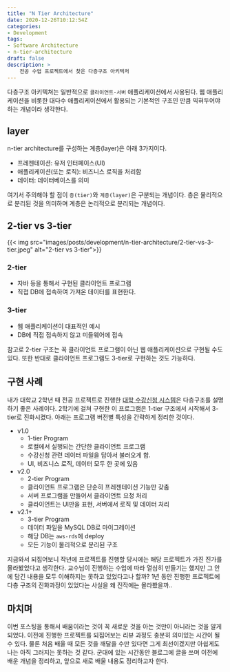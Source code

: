 ```yaml
---
title: "N Tier Architecture"
date: 2020-12-26T10:12:54Z
categories:
- Development
tags:
- Software Architecture
- n-tier-architecture
draft: false
description: >
    전공 수업 프로젝트에서 찾은 다층구조 아키텍처
---
```


다층구조 아키텍쳐는 일반적으로 `클라이언트-서버` 애플리케이션에서 사용된다. 웹 애플리케이션을 비롯한 대다수 애플리케이션에서 활용되는 기본적인 구조인 만큼 익혀두어야 하는 개념이라 생각한다.

layer
---

n-tier architecture를 구성하는 계층(layer)은 아래 3가지이다.

- 프레젠테이션: 유저 인터페이스(UI)
- 애플리케이션(또는 로직): 비즈니스 로직을 처리함
- 데이터: 데이터베이스를 의미

여기서 주의해야 할 점이 `층(tier)`와 `계층(layer)`은 구분되는 개념이다. 층은 물리적으로 분리된 것을 의미하며 계층은 논리적으로 분리되는 개념이다.

2-tier vs 3-tier
---

{{< img src="images/posts/development/n-tier-architecture/2-tier-vs-3-tier.jpeg" alt="2-tier vs 3-tier">}}

### 2-tier

- 자바 등을 통해서 구현된 클라이언트 프로그램
- 직접 DB에 접속하여 가져온 데이터를 표현한다.

### 3-tier

- 웹 애플리케이션이 대표적인 예시
- DB에 직접 접속하지 않고 미들웨어에 접속

참고로 2-tier 구조는 꼭 클라이언트 프로그램이 아닌 웹 애플리케이션으로 구현될 수도 있다. 또한 반대로 클라이언트 프로그램도 3-tier로 구현하는 것도 가능하다.

구현 사례
---

내가 대학교 2학년 때 전공 프로젝트로 진행한 [대학 수강신청 시스템](https://github.com/Jeonghun-Ban/Course-Enrollment-System)은 다층구조를 설명하기 좋은 사례이다. 2학기에 걸쳐 구현한 이 프로그램은 1-tier 구조에서 시작해서 3-tier로 진화시켰다. 아래는 프로그램 버전별 특성을 간략하게 정리한 것이다.

- v1.0
  - 1-tier Program
  - 로컬에서 실행되는 간단한 클라이언트 프로그램 
  - 수강신청 관련 데이터 파일을 담아서 불러오게 함.
  - UI, 비즈니스 로직, 데이터 모두 한 곳에 있음
- v2.0
  - 2-tier Program
  - 클라이언트 프로그램은 단순히 프레젠테이션 기능만 갖춤
  - 서버 프로그램을 만들어서 클라이언트 요청 처리
  - 클라이언트는 UI만을 표현, 서버에서 로직 및 데이터 처리
- v2.1+
  - 3-tier Program
  - 데이터 파일을 MySQL DB로 마이그레이션
  - 해당 DB는 `aws-rds`에 deploy
  - 모든 기능이 물리적으로 분리된 구조

지금와서 되집어보니 작년에 프로젝트를 진행할 당시에는 해당 프로젝트가 가진 진가를 몰라봤었다고 생각한다. 교수님이 진행하는 수업에 따라 열심히 만들기는 했지만 그 안에 담긴 내용을 모두 이해하지는 못하고 있었다고나 할까? 1년 동안 진행한 프로젝트에 다층 구조의 진화과정이 있었다는 사실을 왜 진작에는 몰라봤을까..

마치며
---

이번 포스팅을 통해서 배움이라는 것이 꼭 새로운 것을 아는 것만이 아니라는 것을 알게되었다. 이전에 진행한 프로젝트를 되집어보는 리뷰 과정도 충분히 의미있는 시간이 될 수 있다. 물론 처음 배울 때 모든 것을 깨달을 수만 있다면 그게 최선이겠지만 아쉽게도 나는 아직 그러지는 못하는 것 같다. 군대에 있는 시간동안 블로그에 글을 쓰며 이전에 배운 개념을 정리하고, 앞으로 새로 배울 내용도 정리하고자 한다.